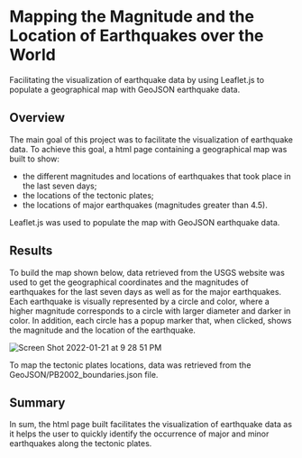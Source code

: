 # Mapping the Magnitude and the Location of Earthquakes over the World
Facilitating the visualization of earthquake data by using Leaflet.js to populate a geographical map with GeoJSON earthquake data.

## Overview
The main goal of this project was to facilitate the visualization of earthquake data. To achieve this goal, a html page containing a geographical map was built to show:
  - the different magnitudes and locations of earthquakes that took place in the last seven days;
  - the locations of the tectonic plates;
  - the locations of major earthquakes (magnitudes greater than 4.5).

Leaflet.js was used to populate the map with GeoJSON earthquake data.

## Results
To build the map shown below, data retrieved from the USGS website was used to get the geographical coordinates and the magnitudes of earthquakes for the last seven days as well as for the major earthquakes. Each earthquake is visually represented by a circle and color, where a higher magnitude corresponds to a circle with larger diameter and darker in color. In addition, each circle has a popup marker that, when clicked, shows the magnitude and the location of the earthquake.

![Screen Shot 2022-01-21 at 9 28 51 PM](https://user-images.githubusercontent.com/89421440/150626946-907f8f34-cddd-46b3-81ef-775698f364e1.png)

To map the tectonic plates locations, data was retrieved from the GeoJSON/PB2002_boundaries.json file.

## Summary
In sum, the html page built facilitates the visualization of earthquake data as it helps the user to quickly identify the occurrence of major and minor earthquakes along the tectonic plates.
